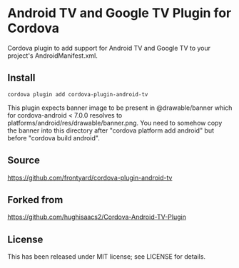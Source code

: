 Android TV and Google TV Plugin for Cordova
==============================

Cordova plugin to add support for Android TV and Google TV to your project's AndroidManifest.xml.

Install
-------

`cordova plugin add cordova-plugin-android-tv`

This plugin expects banner image to be present in @drawable/banner which for cordova-android < 7.0.0 resolves to platforms/android/res/drawable/banner.png. You need to somehow copy the banner into this directory after "cordova platform add android" but before "cordova build android".

Source
------
https://github.com/frontyard/cordova-plugin-android-tv

Forked from
-----------
https://github.com/hughisaacs2/Cordova-Android-TV-Plugin

License
-------

This has been released under MIT license; see LICENSE for details.
